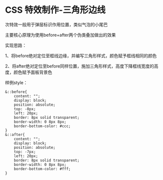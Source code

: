 # CSS 特效制作-三角形边线

次特效一般用于弹层标识作用位置，类似气泡的小尾巴

主要核心原理为使用before+after两个伪类叠加做出的效果

实现思路：

1、将before绝对定位至框线边缘，并编写三角形样式，颜色赋予框线相同的颜色

2、将after绝对定位至before同样位置，施加三角形样式，高度下降框线宽度的高度，颜色赋予面板背景色

样例style：

	&::before{
        content: "";
        display: block;
        position: absolute;
        top: -8px;
        left: 20px;
        border: 8px solid transparent;
        border-width: 0 8px 8px;
        border-bottom-color: #ccc;
    }
    &::after{
        content: "";
        display: block;
        position: absolute;
        top: -7px;
        left: 20px;
        border: 8px solid transparent;
        border-width: 0 8px 8px;
        border-bottom-color: #fff;
    }